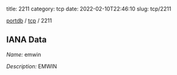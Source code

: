 title: 2211
category: tcp
date: 2022-02-10T22:46:10
slug: tcp/2211

[portdb](/) / [tcp](/category/tcp.html) / 2211


## IANA Data

_Name:_ emwin

_Description:_ EMWIN

